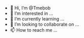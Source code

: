 - 👋 Hi, I’m @Tmebob
- 👀 I’m interested in ...
- 🌱 I’m currently learning ...
- 💞️ I’m looking to collaborate on ...
- 📫 How to reach me ...

<!---
Tmebob/Tmebob is a ✨ special ✨ repository because its `README.md` (this file) appears on your GitHub profile.
You can click the Preview link to take a look at your changes.
--->
